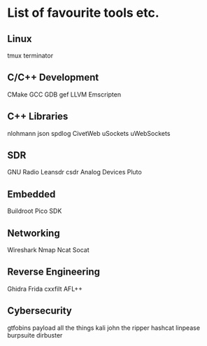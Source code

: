 # List of favourite tools etc.

## Linux
tmux
terminator

## C/C++ Development
CMake
GCC
GDB
gef
LLVM
Emscripten


## C++ Libraries
nlohmann json
spdlog
CivetWeb
uSockets
uWebSockets



## SDR
GNU Radio
Leansdr
csdr
Analog Devices Pluto

## Embedded
Buildroot
Pico SDK

## Networking
Wireshark
Nmap
Ncat
Socat

## Reverse Engineering
Ghidra
Frida
cxxfilt
AFL++

## Cybersecurity
gtfobins
payload all the things
kali
john the ripper
hashcat
linpease
burpsuite
dirbuster



